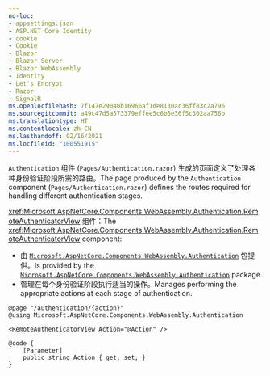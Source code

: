 ```yaml
---
no-loc:
- appsettings.json
- ASP.NET Core Identity
- cookie
- Cookie
- Blazor
- Blazor Server
- Blazor WebAssembly
- Identity
- Let's Encrypt
- Razor
- SignalR
ms.openlocfilehash: 7f147e29040b16966af1de8130ac36ff83c2a796
ms.sourcegitcommit: a49c47d5a573379effee5c6b6e36f5c302aa756b
ms.translationtype: HT
ms.contentlocale: zh-CN
ms.lasthandoff: 02/16/2021
ms.locfileid: "100551915"
---
```

<span data-ttu-id="d89cc-101">`Authentication` 组件 (`Pages/Authentication.razor`) 生成的页面定义了处理各种身份验证阶段所需的路由。</span><span class="sxs-lookup"><span data-stu-id="d89cc-101">The page produced by the `Authentication` component (`Pages/Authentication.razor`) defines the routes required for handling different authentication stages.</span></span>

<span data-ttu-id="d89cc-102"><xref:Microsoft.AspNetCore.Components.WebAssembly.Authentication.RemoteAuthenticatorView> 组件：</span><span class="sxs-lookup"><span data-stu-id="d89cc-102">The <xref:Microsoft.AspNetCore.Components.WebAssembly.Authentication.RemoteAuthenticatorView> component:</span></span>

* <span data-ttu-id="d89cc-103">由 [`Microsoft.AspNetCore.Components.WebAssembly.Authentication`](https://www.nuget.org/packages/Microsoft.AspNetCore.Components.WebAssembly.Authentication/) 包提供。</span><span class="sxs-lookup"><span data-stu-id="d89cc-103">Is provided by the [`Microsoft.AspNetCore.Components.WebAssembly.Authentication`](https://www.nuget.org/packages/Microsoft.AspNetCore.Components.WebAssembly.Authentication/) package.</span></span>
* <span data-ttu-id="d89cc-104">管理在每个身份验证阶段执行适当的操作。</span><span class="sxs-lookup"><span data-stu-id="d89cc-104">Manages performing the appropriate actions at each stage of authentication.</span></span>

```razor
@page "/authentication/{action}"
@using Microsoft.AspNetCore.Components.WebAssembly.Authentication

<RemoteAuthenticatorView Action="@Action" />

@code {
    [Parameter]
    public string Action { get; set; }
}
```
